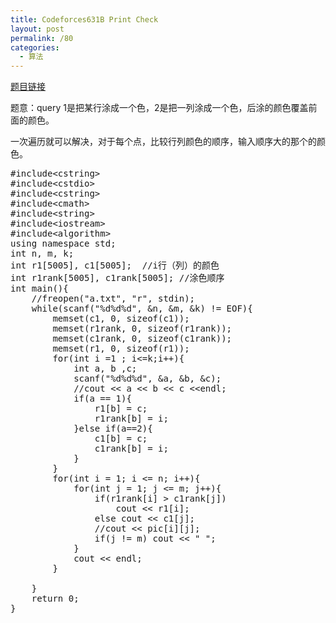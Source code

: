 ```yaml
---
title: Codeforces631B Print Check
layout: post
permalink: /80
categories:
  - 算法
---
```

<a href="http://codeforces.com/contest/631/problem/B" target="_blank">题目链接</a>

题意：query 1是把某行涂成一个色，2是把一列涂成一个色，后涂的颜色覆盖前面的颜色。

一次遍历就可以解决，对于每个点，比较行列颜色的顺序，输入顺序大的那个的颜色。

<pre class="brush: cpp; title: ; notranslate" title="">#include&lt;cstring&gt;
#include&lt;cstdio&gt;
#include&lt;cstring&gt;
#include&lt;cmath&gt;
#include&lt;string&gt;
#include&lt;iostream&gt;
#include&lt;algorithm&gt;
using namespace std;
int n, m, k;
int r1[5005], c1[5005];  //i行（列）的颜色
int r1rank[5005], c1rank[5005]; //涂色顺序
int main(){
    //freopen("a.txt", "r", stdin);
    while(scanf("%d%d%d", &n, &m, &k) != EOF){
        memset(c1, 0, sizeof(c1));
        memset(r1rank, 0, sizeof(r1rank));
        memset(c1rank, 0, sizeof(c1rank));
        memset(r1, 0, sizeof(r1));
        for(int i =1 ; i&lt;=k;i++){
            int a, b ,c;
            scanf("%d%d%d", &a, &b, &c);
            //cout &lt;&lt; a &lt;&lt; b &lt;&lt; c &lt;&lt;endl;
            if(a == 1){
                r1[b] = c;
                r1rank[b] = i;
            }else if(a==2){
                c1[b] = c;
                c1rank[b] = i;
            }
        }
        for(int i = 1; i &lt;= n; i++){
            for(int j = 1; j &lt;= m; j++){
                if(r1rank[i] &gt; c1rank[j])
                    cout &lt;&lt; r1[i];
                else cout &lt;&lt; c1[j];
                //cout &lt;&lt; pic[i][j];
                if(j != m) cout &lt;&lt; " ";
            }
            cout &lt;&lt; endl;
        }

    }
    return 0;
}
</pre>